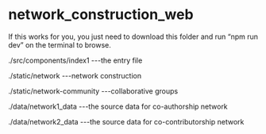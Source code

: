 # network_construction_web

If this works for you, you just need to download this folder and run “npm run dev” on the terminal to browse.


./src/components/index1           ---the entry file

./static/network                  ---network construction

./static/network-community        ---collaborative groups

./data/network1_data              ---the source data for co-authorship network

./data/network2_data              ---the source data for co-contributorship network
